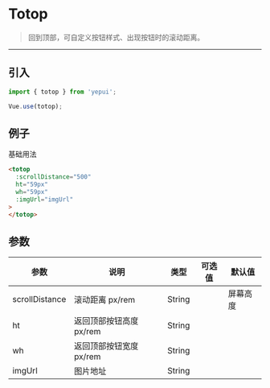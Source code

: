 # Totop

> 回到顶部，可自定义按钮样式、出现按钮时的滚动距离。

-------------

## 引入

```javascript
import { totop } from 'yepui';

Vue.use(totop);
```

## 例子

基础用法

```html
<totop
  :scrollDistance="500"
  ht="59px"
  wh="59px"
  :imgUrl="imgUrl"
>
</totop>

```

## 参数
| 参数 | 说明 | 类型 | 可选值 | 默认值 |
|------|-------|---------|-------|--------|
| scrollDistance | 滚动距离 px/rem| String | | 屏幕高度 |
| ht | 返回顶部按钮高度 px/rem| String | | |
| wh | 返回顶部按钮宽度 px/rem| String | |  |
| imgUrl | 图片地址 | String | |  |
